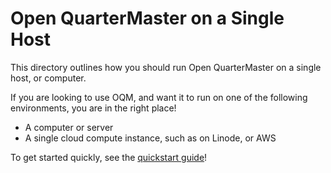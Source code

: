 # Open QuarterMaster on a Single Host

This directory outlines how you should run Open QuarterMaster on a single host, or computer.

If you are looking to use OQM, and want it to run on one of the following environments, you are in the right place!

 - A computer or server
 - A single cloud compute instance, such as on Linode, or AWS
 
 To get started quickly, see the [quickstart guide](docs/Quickstart%20Guide.md)!

